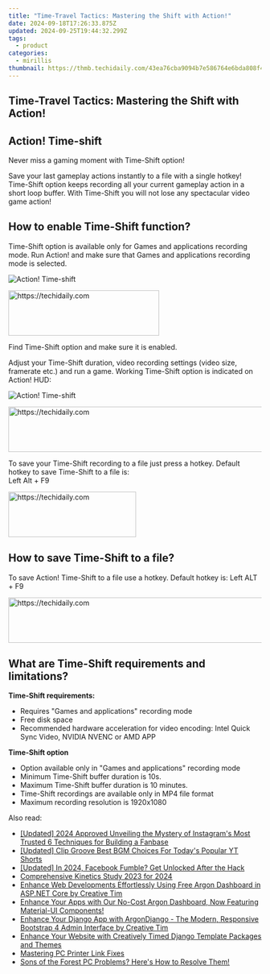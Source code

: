 ```yaml
---
title: "Time-Travel Tactics: Mastering the Shift with Action!"
date: 2024-09-18T17:26:33.875Z
updated: 2024-09-25T19:44:32.299Z
tags:
  - product
categories:
  - mirillis
thumbnail: https://thmb.techidaily.com/43ea76cba9094b7e586764e6bda808f45025f38856a330aa448f0606df3e468d.jpg
---
```


## Time-Travel Tactics: Mastering the Shift with Action!

## Action! Time-shift

Never miss a gaming moment with Time-Shift option!

Save your last gameplay actions instantly to a file with a single hotkey! Time-Shift option keeps recording all your current gameplay action in a short loop buffer. With Time-Shift you will not lose any spectacular video game action!

## How to enable Time-Shift function?

Time-Shift option is available only for Games and applications recording mode. Run Action! and make sure that Games and applications recording mode is selected. 

![Action! Time-shift](https://mirillis.com/res/old/media/images/product/time_shift/FEATURE_Time-shift_08.jpg) 

<!-- affiliate ads begin -->
<a href="https://laganoo.pxf.io/c/5597632/1484910/16446" target="_top" id="1484910">
  <img src="//a.impactradius-go.com/display-ad/16446-1484910" border="0" alt="https://techidaily.com" width="300" height="90"/>
</a>
<img height="0" width="0" src="https://laganoo.pxf.io/i/5597632/1484910/16446" style="position:absolute;visibility:hidden;" border="0" />
<!-- affiliate ads end -->

Find Time-Shift option and make sure it is enabled.

Adjust your Time-Shift duration, video recording settings (video size, framerate etc.) and run a game. Working Time-Shift option is indicated on Action! HUD:

![Action! Time-shift](https://mirillis.com/res/old/media/images/product/time_shift/FEATURE_Time-shift_10.jpg) 

<!-- affiliate ads begin -->
<a href="https://imp.i357552.net/c/5597632/863035/11832" target="_top" id="863035">
  <img src="//a.impactradius-go.com/display-ad/11832-863035" border="0" alt="https://techidaily.com" width="728" height="90"/>
</a>
<img height="0" width="0" src="https://imp.i357552.net/i/5597632/863035/11832" style="position:absolute;visibility:hidden;" border="0" />
<!-- affiliate ads end -->

To save your Time-Shift recording to a file just press a hotkey. Default hotkey to save Time-Shift to a file is:   
Left Alt + F9

<!-- affiliate ads begin -->
<a href="https://25home.pxf.io/c/5597632/2148641/16836" target="_top" id="2148641">
  <img src="//a.impactradius-go.com/display-ad/16836-2148641" border="0" alt="https://techidaily.com" width="254" height="90"/>
</a>
<img height="0" width="0" src="https://25home.pxf.io/i/5597632/2148641/16836" style="position:absolute;visibility:hidden;" border="0" />
<!-- affiliate ads end -->

## How to save Time-Shift to a file?

To save Action! Time-Shift to a file use a hotkey. Default hotkey is: Left ALT + F9

<!-- affiliate ads begin -->
<a href="https://imp.i357552.net/c/5597632/1006793/11832" target="_top" id="1006793">
  <img src="//a.impactradius-go.com/display-ad/11832-1006793" border="0" alt="https://techidaily.com" width="728" height="90"/>
</a>
<img height="0" width="0" src="https://imp.i357552.net/i/5597632/1006793/11832" style="position:absolute;visibility:hidden;" border="0" />
<!-- affiliate ads end -->

## What are Time-Shift requirements and limitations?

  
**Time-Shift requirements:**

* Requires "Games and applications" recording mode
* Free disk space
* Recommended hardware acceleration for video encoding: Intel Quick Sync Video, NVIDIA NVENC or AMD APP

**Time-Shift option**

* Option available only in "Games and applications" recording mode
* Minimum Time-Shift buffer duration is 10s.
* Maximum Time-Shift buffer duration is 10 minutes.
* Time-Shift recordings are available only in MP4 file format
* Maximum recording resolution is 1920x1080

<ins class="adsbygoogle"
     style="display:block"
     data-ad-format="autorelaxed"
     data-ad-client="ca-pub-7571918770474297"
     data-ad-slot="1223367746"></ins>

<ins class="adsbygoogle"
     style="display:block"
     data-ad-client="ca-pub-7571918770474297"
     data-ad-slot="8358498916"
     data-ad-format="auto"
     data-full-width-responsive="true"></ins>

<span class="atpl-alsoreadstyle">Also read:</span>
<div><ul>
<li><a href="https://instagram-video-files.techidaily.com/updated-2024-approved-unveiling-the-mystery-of-instagrams-most-trusted-6-techniques-for-building-a-fanbase/"><u>[Updated] 2024 Approved Unveiling the Mystery of Instagram's Most Trusted 6 Techniques for Building a Fanbase</u></a></li>
<li><a href="https://youtube-videos.techidaily.com/updated-clip-groove-best-bgm-choices-for-todays-popular-yt-shorts/"><u>[Updated] Clip Groove Best BGM Choices For Today's Popular YT Shorts</u></a></li>
<li><a href="https://facebook-video-recording.techidaily.com/updated-in-2024-facebook-fumble-get-unlocked-after-the-hack/"><u>[Updated] In 2024, Facebook Fumble? Get Unlocked After the Hack</u></a></li>
<li><a href="https://fox-hovers.techidaily.com/comprehensive-kinetics-study-2023-for-2024/"><u>Comprehensive Kinetics Study 2023 for 2024</u></a></li>
<li><a href="https://fox-sys.techidaily.com/enhance-web-developments-effortlessly-using-free-argon-dashboard-in-aspnet-core-by-creative-tim/"><u>Enhance Web Developments Effortlessly Using Free Argon Dashboard in ASP.NET Core by Creative Tim</u></a></li>
<li><a href="https://fox-sys.techidaily.com/enhance-your-apps-with-our-no-cost-argon-dashboard-now-featuring-material-ui-components/"><u>Enhance Your Apps with Our No-Cost Argon Dashboard, Now Featuring Material-UI Components!</u></a></li>
<li><a href="https://fox-sys.techidaily.com/enhance-your-django-app-with-argondjango-the-modern-responsive-bootstrap-4-admin-interface-by-creative-tim/"><u>Enhance Your Django App with ArgonDjango - The Modern, Responsive Bootstrap 4 Admin Interface by Creative Tim</u></a></li>
<li><a href="https://fox-sys.techidaily.com/enhance-your-website-with-creatively-timed-django-template-packages-and-themes/"><u>Enhance Your Website with Creatively Timed Django Template Packages and Themes</u></a></li>
<li><a href="https://win11-tips.techidaily.com/mastering-pc-printer-link-fixes/"><u>Mastering PC Printer Link Fixes</u></a></li>
<li><a href="https://program-issues.techidaily.com/sons-of-the-forest-pc-problems-heres-how-to-resolve-them/"><u>Sons of the Forest PC Problems? Here's How to Resolve Them!</u></a></li>
</ul></div>

